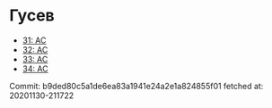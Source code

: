 # Гусев
- [31: AC](31.md)
- [32: AC](32.md)
- [33: AC](33.md)
- [34: AC](34.md)

Commit: b9ded80c5a1de6ea83a1941e24a2e1a824855f01
 fetched at: 20201130-211722
